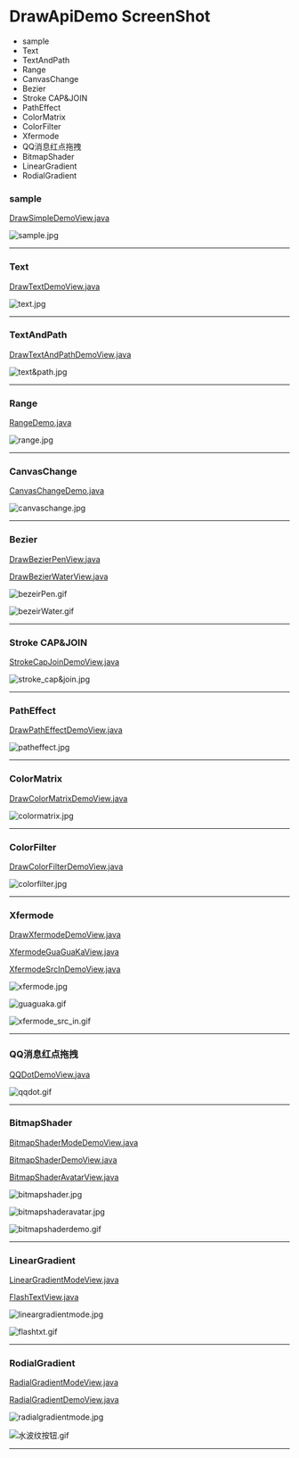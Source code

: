 # DrawApiDemo ScreenShot
* sample
* Text
* TextAndPath
* Range
* CanvasChange
* Bezier
* Stroke CAP&JOIN
* PathEffect
* ColorMatrix
* ColorFilter
* Xfermode
* QQ消息红点拖拽
* BitmapShader
* LinearGradient
* RodialGradient




### sample
[DrawSimpleDemoView.java](https://github.com/103style/AnimAndCustomViewDemo/blob/master/app/src/main/java/com/lxk/animandcustomviewdemo/drawapi/view/DrawSimpleDemoView.java)

![sample.jpg](https://github.com/103style/AnimAndCustomViewDemo/blob/master/gif/drawapi/sample.jpg)

---


### Text
[DrawTextDemoView.java](https://github.com/103style/AnimAndCustomViewDemo/blob/master/app/src/main/java/com/lxk/animandcustomviewdemo/drawapi/view/DrawTextDemoView.java)

![text.jpg](https://github.com/103style/AnimAndCustomViewDemo/blob/master/gif/drawapi/text.jpg)

---



### TextAndPath
[DrawTextAndPathDemoView.java](https://github.com/103style/AnimAndCustomViewDemo/blob/master/app/src/main/java/com/lxk/animandcustomviewdemo/drawapi/view/DrawTextAndPathDemoView.java)

![text&path.jpg](https://github.com/103style/AnimAndCustomViewDemo/blob/master/gif/drawapi/text&path.jpg)

---


### Range
[RangeDemo.java](https://github.com/103style/AnimAndCustomViewDemo/blob/master/app/src/main/java/com/lxk/animandcustomviewdemo/drawapi/view/RangeDemo.java)

![range.jpg](https://github.com/103style/AnimAndCustomViewDemo/blob/master/gif/drawapi/range.jpg)

---



### CanvasChange
[CanvasChangeDemo.java](https://github.com/103style/AnimAndCustomViewDemo/blob/master/app/src/main/java/com/lxk/animandcustomviewdemo/drawapi/view/CanvasChangeDemo.java)

![canvaschange.jpg](https://github.com/103style/AnimAndCustomViewDemo/blob/master/gif/drawapi/canvaschange.jpg)

---


### Bezier
[DrawBezierPenView.java](https://github.com/103style/AnimAndCustomViewDemo/blob/master/app/src/main/java/com/lxk/animandcustomviewdemo/drawapi/view/CanvasChangeDemo.java)

[DrawBezierWaterView.java](https://github.com/103style/AnimAndCustomViewDemo/blob/master/app/src/main/java/com/lxk/animandcustomviewdemo/drawapi/view/CanvasChangeDemo.java)

![bezeirPen.gif](https://github.com/103style/AnimAndCustomViewDemo/blob/master/gif/drawapi/bezeirPen.gif)

![bezeirWater.gif](https://github.com/103style/AnimAndCustomViewDemo/blob/master/gif/drawapi/bezeirWater.gif)

---


### Stroke CAP&JOIN
[StrokeCapJoinDemoView.java](https://github.com/103style/AnimAndCustomViewDemo/blob/master/app/src/main/java/com/lxk/animandcustomviewdemo/drawapi/view/StrokeCapJoinDemoView.java)

![stroke_cap&join.jpg](https://github.com/103style/AnimAndCustomViewDemo/blob/master/gif/drawapi/stroke_cap&join.jpg)


---


### PathEffect
[DrawPathEffectDemoView.java](https://github.com/103style/AnimAndCustomViewDemo/blob/master/app/src/main/java/com/lxk/animandcustomviewdemo/drawapi/view/DrawPathEffectDemoView.java)

![patheffect.jpg](https://github.com/103style/AnimAndCustomViewDemo/blob/master/gif/drawapi/patheffect.jpg)


---


### ColorMatrix
[DrawColorMatrixDemoView.java](https://github.com/103style/AnimAndCustomViewDemo/blob/master/app/src/main/java/com/lxk/animandcustomviewdemo/drawapi/view/DrawColorMatrixDemoView.java)

![colormatrix.jpg](https://github.com/103style/AnimAndCustomViewDemo/blob/master/gif/drawapi/colormatrix.jpg)

---


### ColorFilter
[DrawColorFilterDemoView.java](https://github.com/103style/AnimAndCustomViewDemo/blob/master/app/src/main/java/com/lxk/animandcustomviewdemo/drawapi/view/DrawColorFilterDemoView.java)

![colorfilter.jpg](https://github.com/103style/AnimAndCustomViewDemo/blob/master/gif/drawapi/colorfilter.jpg)

---


### Xfermode
[DrawXfermodeDemoView.java](https://github.com/103style/AnimAndCustomViewDemo/blob/master/app/src/main/java/com/lxk/animandcustomviewdemo/drawapi/view/DrawXfermodeDemoView.java)

[XfermodeGuaGuaKaView.java](https://github.com/103style/AnimAndCustomViewDemo/blob/master/app/src/main/java/com/lxk/animandcustomviewdemo/drawapi/view/XfermodeGuaGuaKaView.java)

[XfermodeSrcInDemoView.java](https://github.com/103style/AnimAndCustomViewDemo/blob/master/app/src/main/java/com/lxk/animandcustomviewdemo/drawapi/view/XfermodeSrcInDemoView.java)


![xfermode.jpg](https://github.com/103style/AnimAndCustomViewDemo/blob/master/gif/drawapi/xfermode.jpg)

![guaguaka.gif](https://github.com/103style/AnimAndCustomViewDemo/blob/master/gif/drawapi/guaguaka.gif)

![xfermode_src_in.gif](https://github.com/103style/AnimAndCustomViewDemo/blob/master/gif/drawapi/xfermode_src_in.gif)

---


### QQ消息红点拖拽
[QQDotDemoView.java](https://github.com/103style/AnimAndCustomViewDemo/blob/master/app/src/main/java/com/lxk/animandcustomviewdemo/drawapi/view/QQDotDemoView.java)

![qqdot.gif](https://github.com/103style/AnimAndCustomViewDemo/blob/master/gif/drawapi/qqdot.gif)

---


### BitmapShader
[BitmapShaderModeDemoView.java](https://github.com/103style/AnimAndCustomViewDemo/blob/master/app/src/main/java/com/lxk/animandcustomviewdemo/drawapi/view/BitmapShaderModeDemoView.java)

[BitmapShaderDemoView.java](https://github.com/103style/AnimAndCustomViewDemo/blob/master/app/src/main/java/com/lxk/animandcustomviewdemo/drawapi/view/BitmapShaderDemoView.java)

[BitmapShaderAvatarView.java](https://github.com/103style/AnimAndCustomViewDemo/blob/master/app/src/main/java/com/lxk/animandcustomviewdemo/drawapi/view/BitmapShaderAvatarView.java)

![bitmapshader.jpg](https://github.com/103style/AnimAndCustomViewDemo/blob/master/gif/drawapi/bitmapshader.jpg)

![bitmapshaderavatar.jpg](https://github.com/103style/AnimAndCustomViewDemo/blob/master/gif/drawapi/bitmapshaderavatar.jpg)

![bitmapshaderdemo.gif](https://github.com/103style/AnimAndCustomViewDemo/blob/master/gif/drawapi/bitmapshaderdemo.gif)

---


### LinearGradient
[LinearGradientModeView.java](https://github.com/103style/AnimAndCustomViewDemo/blob/master/app/src/main/java/com/lxk/animandcustomviewdemo/drawapi/view/LinearGradientModeView.java)

[FlashTextView.java](https://github.com/103style/AnimAndCustomViewDemo/blob/master/app/src/main/java/com/lxk/animandcustomviewdemo/drawapi/view/FlashTextView.java)

![lineargradientmode.jpg](https://github.com/103style/AnimAndCustomViewDemo/blob/master/gif/drawapi/lineargradientmode.jpg)

![flashtxt.gif](https://github.com/103style/AnimAndCustomViewDemo/blob/master/gif/drawapi/flashtxt.gif)


---


### RodialGradient
[RadialGradientModeView.java](https://github.com/103style/AnimAndCustomViewDemo/blob/master/app/src/main/java/com/lxk/animandcustomviewdemo/drawapi/view/BitmapShaderModeDemoView.java)

[RadialGradientDemoView.java](https://github.com/103style/AnimAndCustomViewDemo/blob/master/app/src/main/java/com/lxk/animandcustomviewdemo/drawapi/view/BitmapShaderDemoView.java)

![radialgradientmode.jpg](https://github.com/103style/AnimAndCustomViewDemo/blob/master/gif/drawapi/radialgradientmode.jpg)

![水波纹按钮.gif](https://github.com/103style/AnimAndCustomViewDemo/blob/master/gif/drawapi/水波纹按钮.gif)

---
